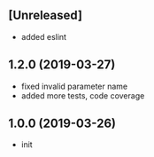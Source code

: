 ## [Unreleased]

* added eslint

## 1.2.0 (2019-03-27)

* fixed invalid parameter name
* added more tests, code coverage

## 1.0.0 (2019-03-26)

* init
